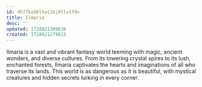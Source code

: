 ```yaml
---
id: dh77ksbblhai1bj8tlv1fdv
title: Ilmaria
desc: ''
updated: 1728921309036
created: 1728921279815
---
```

Ilmaria is a vast and vibrant fantasy world teeming with magic, ancient wonders, and diverse cultures. From its towering crystal spires to its lush, enchanted forests, Ilmaria captivates the hearts and imaginations of all who traverse its lands. This world is as dangerous as it is beautiful, with mystical creatures and hidden secrets lurking in every corner.
